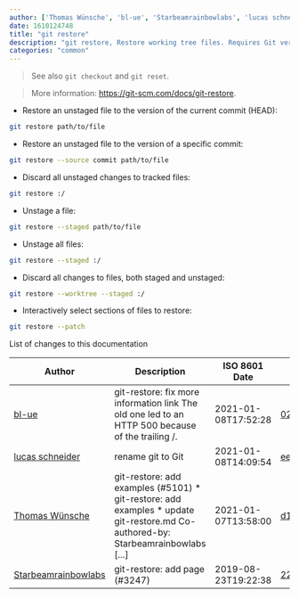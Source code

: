 ```yaml
---
author: ['Thomas Wünsche', 'bl-ue', 'Starbeamrainbowlabs', 'lucas schneider']
date: 1610124748
title: "git restore"
description: "git restore, Restore working tree files. Requires Git version 2.23+."
categories: "common"
---
```

> See also `git checkout` and `git reset`.

> More information: <https://git-scm.com/docs/git-restore>.

- Restore an unstaged file to the version of the current commit (HEAD):

```bash
git restore path/to/file
```

- Restore an unstaged file to the version of a specific commit:

```bash
git restore --source commit path/to/file
```

- Discard all unstaged changes to tracked files:

```bash
git restore :/
```

- Unstage a file:

```bash
git restore --staged path/to/file
```

- Unstage all files:

```bash
git restore --staged :/
```

- Discard all changes to files, both staged and unstaged:

```bash
git restore --worktree --staged :/
```

- Interactively select sections of files to restore:

```bash
git restore --patch
```
List of changes to this documentation


Author | Description | ISO 8601 Date | GitHub link
------|-----|-----|-----
[bl-ue](mailto:54780737+bl-ue@users.noreply.github.com) | git-restore: fix more information link The old one led to an HTTP 500 because of the trailing /. | 2021-01-08T17:52:28 | [0263149af3d6](https://github.com/tldr-pages/tldr/commit/0263149af3d6de47b9741be4daadb0b819d1415b)
[lucas schneider](mailto:casdpa@gmail.com) | rename git to Git | 2021-01-08T14:09:54 | [eef3712fc3a6](https://github.com/tldr-pages/tldr/commit/eef3712fc3a6a3774384b2e4ed934583c8349d75)
[Thomas Wünsche](mailto:42999314+thomaswuensche@users.noreply.github.com) | git-restore: add examples (#5101) * git-restore: add examples * update git-restore.md Co-authored-by: Starbeamrainbowlabs [...] | 2021-01-07T13:58:00 | [d157c1f373c9](https://github.com/tldr-pages/tldr/commit/d157c1f373c92ce70df7455ac0ab151c47022639)
[Starbeamrainbowlabs](mailto:sbrl@starbeamrainbowlabs.com) | git-restore: add page (#3247) | 2019-08-23T19:22:38 | [22dc13a4085a](https://github.com/tldr-pages/tldr/commit/22dc13a4085a24d41f350def1057c7f1a1f81b3e)

